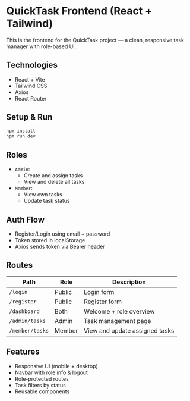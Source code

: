 # QuickTask Frontend (React + Tailwind)

This is the frontend for the QuickTask project — a clean, responsive task manager with role-based UI.

## Technologies
- React + Vite
- Tailwind CSS
- Axios
- React Router



## Setup & Run

```bash
npm install
npm run dev
```

## Roles

- `Admin`:
  - Create and assign tasks
  - View and delete all tasks
- `Member`:
  - View own tasks
  - Update task status

## Auth Flow

- Register/Login using email + password
- Token stored in localStorage
- Axios sends token via Bearer header

## Routes

| Path             | Role     | Description                  |
|------------------|----------|------------------------------|
| `/login`         | Public   | Login form                   |
| `/register`      | Public   | Register form                |
| `/dashboard`     | Both     | Welcome + role overview      |
| `/admin/tasks`   | Admin    | Task management page         |
| `/member/tasks`  | Member   | View and update assigned tasks |

## Features

- Responsive UI (mobile + desktop)
- Navbar with role info & logout
- Role-protected routes
- Task filters by status
- Reusable components
